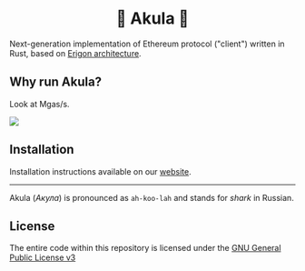 # <h1 align="center"> 🦈 Akula 🦈 </h1>

Next-generation implementation of Ethereum protocol ("client") written in Rust, based on [Erigon architecture](https://github.com/ledgerwatch/interfaces).

## Why run Akula?

Look at Mgas/s.

![](./src/res/readme-screenshot.png)


## Installation

Installation instructions available on our [website](https://akula.app/installation.html).

---
Akula (_Акула_) is pronounced as `ah-koo-lah` and stands for _shark_ in Russian.

## License
The entire code within this repository is licensed under the [GNU General Public License v3](./LICENSE)
